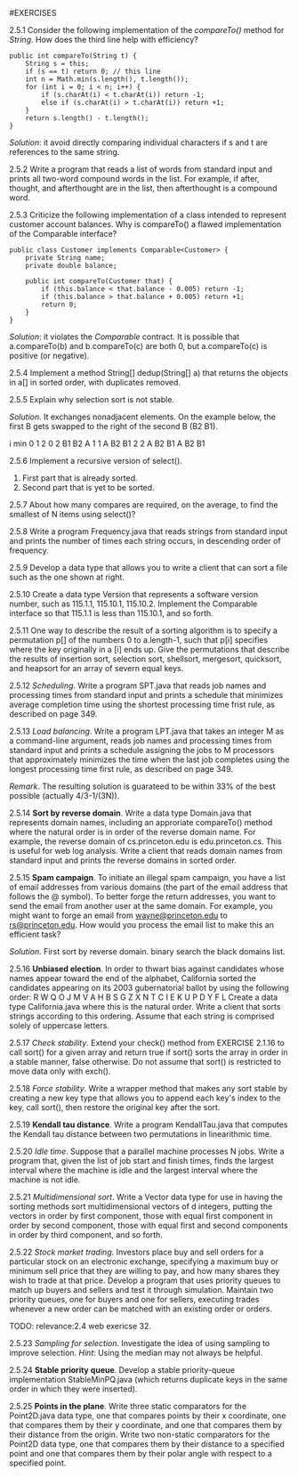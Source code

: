 #EXERCISES

2.5.1 Consider the following implementation of the *compareTo()* method for *String*. How does the third line help with efficiency?

```
public int compareTo(String t) {
    String s = this;
    if (s == t) return 0; // this line
    int n = Math.min(s.length(), t.length());
    for (int i = 0; i < n; i++) {
        if (s.charAt(i) < t.charAt(i)) return -1;
        else if (s.charAt(i) > t.charAt(i)) return +1;
    }
    return s.length() - t.length();
}

```
*Solution*: it avoid directly comparing individual characters if s and t are references to the same string.

2.5.2 Write a program that reads a list of words from standard input and prints all two-word compound words in the list. For example, if after, thought, and afterthought are in the list, then afterthought is a compound word.

2.5.3 Criticize the following implementation of a class intended to represent customer account balances. Why is compareTo() a flawed implementation of the Comparable interface?

```
public class Customer implements Comparable<Customer> {
    private String name;
    private double balance;

    public int compareTo(Customer that) {
        if (this.balance < that.balance - 0.005) return -1;
        if (this.balance > that.balance + 0.005) return +1;
        return 0;
    }
}

```
*Solution*: it violates the *Comparable* contract. It is possible that a.compareTo(b) and b.compareTo(c) are both 0, but a.compareTo(c) is positive (or negative).

2.5.4 Implement a method String[] dedup(String[] a) that returns the objects in a[] in sorted order, with duplicates removed.

2.5.5 Explain why selection sort is not stable.

*Solution*. It exchanges nonadjacent elements. On the example below, the first B gets swapped to the right of the second B (B2 B1).

i   min 0   1   2
0   2   B1  B2  A
1   1   A   B2  B1
2   2   A   B2  B1
        A   B2  B1

2.5.6 Implement a recursive version of select().
1. First part that is already sorted.
2. Second part that is yet to be sorted.

2.5.7 About how many compares are required, on the average, to find the smallest of N items using select()?

2.5.8 Write a program Frequency.java that reads strings from standard input and prints the number of times each string occurs, in descending order of frequency.


2.5.9 Develop a data type that allows you to write a client that can sort a file such as the one shown at right.

2.5.10 Create a data type Version that represents a software version number, such as 115.1.1, 115.10.1, 115.10.2. Implement the Comparable interface so that 115.1.1 is less than 115.10.1, and so forth.


2.5.11 One way to describe the result of a sorting algorithm is to specify a permutation p[] of the numbers 0 to a.length-1, such that p[i] specifies where the key originally in a [i] ends up. Give the permutations that describe the results of insertion sort, selection sort, shellsort, mergesort, quicksort, and heapsort for an array of severn equal keys.

2.5.12 *Scheduling*. Write a program SPT.java that reads job names and processing times from standard input and prints a schedule that minimizes average completion time using the shortest processing time frist rule, as described on page 349.

2.5.13 *Load balancing*. Write a program LPT.java that takes an integer M as a command-line argument, reads job names and processing times from standard input and prints a schedule assigning the jobs to M processors that approximately minimizes the time when the last job completes using the longest processing time first rule, as described on page 349.

*Remark*. The resulting solution is guarateed to be within 33% of the best possible (actually 4/3-1/(3N)).

2.5.14 **Sort by reverse domain**. Write a data type Domain.java that represents domain names, including an approriate compareTo() method where the natural order is in order of the reverse domain name. For example, the reverse domain of cs.princeton.edu is edu.princeton.cs. This is useful for web log analysis. Write a client that reads domain names from standard input and prints the reverse domains in sorted order.

2.5.15 **Spam campaign**. To initiate an illegal spam campaign, you have a list of email addresses from various domains (the part of the email address that follows the @ symbol). To better forge the return addresses, you want to send the email from another user at the same domain. For example, you might want to forge an email from wayne@princeton.edu to rs@princeton.edu. How would you process the email list to make this an efficient task?

*Solution*. First sort by reverse domain. binary search the black domains list.

2.5.16 **Unbiased election**. In order to thwart bias against candidates whose names appear toward the end of the alphabet, California sorted the candidates appearing on its 2003 gubernatorial ballot by using the following order:
R W Q O J M V A H B S G Z X N T C I E K U P D Y F L
Create a data type California.java where this is the natural order. Write a client that sorts strings according to this ordering. Assume that each string is comprised solely of uppercase letters.

2.5.17 *Check stability*. Extend your check() method from EXERCISE 2.1.16 to call sort() for a given array and return true if sort() sorts the array in order in a stable manner, false otherwise. Do not assume that sort() is restricted to move data only with exch().

2.5.18 *Force stability*. Write a wrapper method that makes any sort stable by creating a new key type that allows you to append each key's index to the key, call sort(), then restore the original key after the sort.

2.5.19 **Kendall tau distance**. Write a program KendallTau.java that computes the Kendall tau distance between two permutations in linearithmic time.

2.5.20 *Idle time*. Suppose that a parallel machine processes N jobs. Write a program that, given the list of job start and finish times, finds the largest interval where the machine is idle and the largest interval where the machine is not idle.

2.5.21 *Multidimensional sort*. Write a Vector data type for use in having the sorting methods sort multidimensional vectors of d integers, putting the vectors in order by first component, those with equal first component in order by second component, those with equal first and second components in order by third component, and so forth.

2.5.22 *Stock market trading*. Investors place buy and sell orders for a particular stock on an electronic exchange, specifying a maximum buy or minimum sell price that they are willing to pay, and how many shares they wish to trade at that price. Develop a program that uses priority queues to match up buyers and sellers and test it through simulation. Maintain two priority queues, one for buyers and one for sellers, executing trades whenever a new order can be matched with an
existing order or orders.

TODO:
relevance:2.4 web exericse 32.

2.5.23 *Sampling for selection*. Investigate the idea of using sampling to improve selection. *Hint*: Using the median may not always be helpful.


2.5.24 **Stable priority queue**. Develop a stable priority-queue implementation StableMinPQ.java (which returns duplicate keys in the same order in which they were inserted).



2.5.25 **Points in the plane**. Write three static comparators for the Point2D.java data type, one that compares points by their x coordinate, one that compares them by their y coordinate, and one that compares them by their distance from the origin. Write two non-static comparators for the Point2D data type, one that compares them by their distance to a specified point and one that compares them by their polar angle with respect to a specified point.








